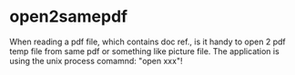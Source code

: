 # open2samepdf
When reading a pdf file, which contains doc ref., is it handy to open 2 pdf temp file from same pdf or something like picture file. The application is using the unix process comamnd: "open xxx"!

